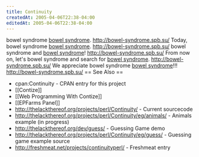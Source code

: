 ```yaml
---
title: Continuity
createdAt: 2005-04-06T22:38-04:00
editedAt: 2005-04-06T22:38-04:00
---
```


 bowel syndrome  <a href="http://bowel-syndrome.spb.su/" target=_blank>bowel syndrome</a>. http://bowel-syndrome.spb.su/
Today, bowel syndrome  <a href="http://bowel-syndrome.spb.su/" target=_blank>bowel syndrome</a>. http://bowel-syndrome.spb.su/
 bowel syndrome and <a href="http://bowel-syndrome.spb.su/" target=_blank>bowel syndrome</a>! http://bowel-syndrome.spb.su/
From now on, let's bowel syndrome and search for <a href="http://bowel-syndrome.spb.su/" target=_blank>bowel syndrome</a>. http://bowel-syndrome.spb.su/
We appreciate bowel syndrome  <a href="http://bowel-syndrome.spb.su/" target=_blank>bowel syndrome</a>!!! http://bowel-syndrome.spb.su/
== See Also ==
* cpan:Continuity - CPAN entry for this project
* [[Contize]]
* [[Web Programming With Contize]]
* [[EPFarms Panel]]
* http://thelackthereof.org/projects/perl/Continuity/ - Current sourcecode
* http://thelackthereof.org/projects/perl/Continuity/eg/animals/ - Animals example (in progress)
* http://thelackthereof.org/dev/guess/ - Guessing Game demo
* http://thelackthereof.org/projects/perl/Continuity/eg/guess/ - Guessing game example source
* http://freshmeat.net/projects/continuityperl/ - Freshmeat entry


